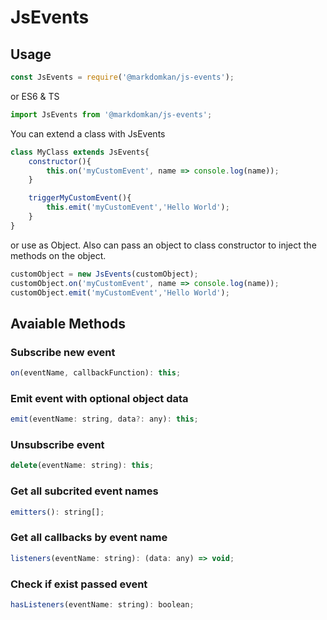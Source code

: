 # JsEvents

## Usage

```js
const JsEvents = require('@markdomkan/js-events');
```

or ES6 & TS

``` ts
import JsEvents from '@markdomkan/js-events';
```

You can extend a class with JsEvents

``` js
class MyClass extends JsEvents{
    constructor(){
        this.on('myCustomEvent', name => console.log(name));
    }

    triggerMyCustomEvent(){
        this.emit('myCustomEvent','Hello World');
    }
}
```

or use as Object. Also can pass an object to class constructor to inject the methods on the object.

``` js
customObject = new JsEvents(customObject);
customObject.on('myCustomEvent', name => console.log(name));
customObject.emit('myCustomEvent','Hello World');
```

## Avaiable Methods
### Subscribe new event
``` js
on(eventName, callbackFunction): this;
```

### Emit event with optional object data
``` js 
emit(eventName: string, data?: any): this; 
 ```

### Unsubscribe event
``` js 
delete(eventName: string): this; 
```

### Get all subcrited event names
``` js 
emitters(): string[]; 
```

### Get all callbacks by event name
``` js 
listeners(eventName: string): (data: any) => void; 
```

### Check if exist passed event
``` js 
hasListeners(eventName: string): boolean; 
```